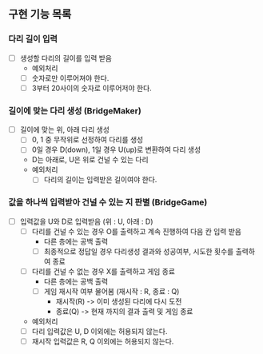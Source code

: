 
## 구현 기능 목록

### 다리 길이 입력 
- [ ] 생성할 다리의 길이를 입력 받음
  * 예외처리
  - [ ] 숫자로만 이루어져야 한다.
  - [ ] 3부터 20사이의 숫자로 이루어저야 한다.

### 길이에 맞는 다리 생성 (BridgeMaker)
- [ ] 길이에 맞는 위, 아래 다리 생성 
  - [ ] 0, 1 중 무작위로 선정하여 다리를 생성
  - [ ] 0일 경우 D(down), 1일 경우 U(up)로 변환하여 다리 생성
  - D는 아래로, U은 위로 건널 수 있는 다리
  * 예외처리
    - [ ] 다리의 길이는 입력받은 길이여야 한다.
    
### 값을 하나씩 입력받아 건널 수 있는 지 판별 (BridgeGame)
- [ ] 입력값을 U와 D로 입력받음 (위 : U, 아래 : D)
  - [ ] 다리를 건널 수 있는 경우 O를 출력하고 계속 진행하여 다음 칸 입력 받음
    - 다른 층에는 공백 출력
    - [ ] 최종적으로 정답일 경우 다리생성 결과와 성공여부, 시도한 횟수를 출력하여 종료
  - [ ] 다리를 건널 수 없는 경우 X를 출력하고 게임 종료
    - 다른 층에는 공백 출력
    - [ ] 게임 재시작 여부 물어봄 (재시작 : R, 종료 : Q)
        - 재시작(R) -> 이미 생성된 다리에 다시 도전
        - 종료(Q) -> 현재 까지의 결과 출력 및 게임 종료
  * 예외처리
  - [ ] 다리 입력값은 U, D 이외에는 허용되지 않는다.
  - [ ] 재시작 입력값은 R, Q 이외에는 허용되지 않는다.